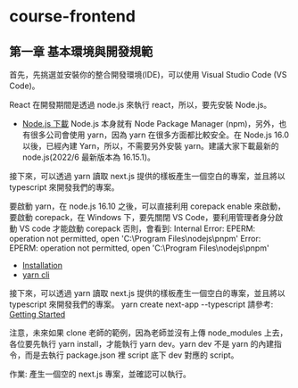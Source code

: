 # course-frontend

## 第一章 基本環境與開發規範

首先，先挑選並安裝你的整合開發環境(IDE)，可以使用 Visual Studio Code (VS Code)。

React 在開發期間是透過 node.js 來執行 react，所以，要先安裝 Node.js。

- [Node.js 下載](https://nodejs.org/zh-tw/download/)
  Node.js 本身就有 Node Package Manager (npm)，另外，也有很多公司會使用 yarn，因為 yarn 在很多方面都比較安全。在 Node.js 16.0 以後，已經內建 Yarn，所以，不需要另外安裝 yarn。建議大家下載最新的 node.js(2022/6 最新版本為 16.15.1)。

接下來，可以透過 yarn 讀取 next.js 提供的樣板產生一個空白的專案，並且將以 typescript 來開發我們的專案。

要啟動 yarn，在 node.js 16.10 之後，可以直接利用
corepack enable
來啟動，要啟動 corepack，在 Windows 下，要先關閉 VS Code，要利用管理者身分啟動 VS code 才能啟動 corepack
否則，會看到:
Internal Error: EPERM: operation not permitted, open 'C:\Program Files\nodejs\pnpm'
Error: EPERM: operation not permitted, open 'C:\Program Files\nodejs\pnpm'

- [Installation](https://yarnpkg.com/getting-started/install)
- [yarn cli](https://yarnpkg.com/cli/install)

接下來，可以透過 yarn 讀取 next.js 提供的樣板產生一個空白的專案，並且將以 typescript 來開發我們的專案。
yarn create next-app --typescript
請參考:
[Getting Started](https://nextjs.org/docs/getting-started)

注意，未來如果 clone 老師的範例，因為老師並沒有上傳 node_modules 上去，各位要先執行 yarn install，才能執行 yarn dev。yarn dev 不是 yarn 的內建指令，而是去執行 package.json 裡 script 底下 dev 對應的 script。

作業: 產生一個空的 next.js 專案，並確認可以執行。
